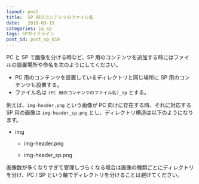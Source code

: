 ```yaml
---
layout: post
title:  SP 用のコンテンツのファイル名
date:   2018-03-15
categories: ja sp
tags: SPガイドライン
post_id: post_sp_010
---
```


PC と SP で画像を分ける時など、SP 用のコンテンツを追加する時にはファイルの設置場所や命名を次のようにしてください。

* PC 用のコンテンツを設置しているディレクトリと同じ場所に SP 用のコンテンツも設置する。
* ファイル名は `(PC 用のコンテンツのファイル名)_sp` とする。

例えば、`img-header.png` という画像が PC 向けに存在する時、それに対応する SP 用の画像は `img-header_sp.png` とし、ディレクトリ構造は以下のようになります。

<div>
  <ul>
    <li>
      <p>
        <span class="folder">img</span>
      </p>
      <ul>
        <li>
          <p>
            <span class="file">img-header.png</span>
          </p>
        </li>
        <li>
          <p>
            <span class="file">img-header_sp.png</span>
          </p>
        </li>
      </ul>
    </li>
  </ul>
</div>

画像数が多くなりすぎて管理しづらくなる場合は画像の種類ごとにディレクトリを分け、PC / SP という軸でディレクトリを分けることは避けてください。